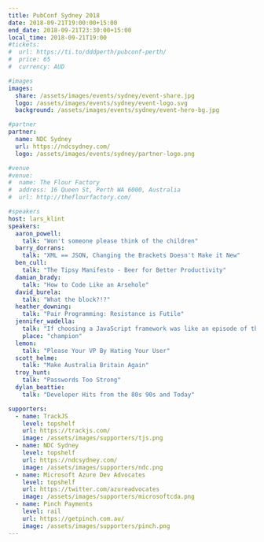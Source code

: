 ```yaml
---
title: PubConf Sydney 2018
date: 2018-09-21T19:00:00+15:00
end_date: 2018-09-21T23:30:00+15:00
local_time: 2018-09-21T19:00
#tickets:
#  url: https://ti.to/dddperth/pubconf-perth/
#  price: 65
#  currency: AUD

#images
images:
  share: /assets/images/events/sydney/event-share.jpg
  logo: /assets/images/events/sydney/event-logo.svg
  background: /assets/images/events/sydney/event-hero-bg.jpg

#partner
partner:
  name: NDC Sydney
  url: https://ndcsydney.com/
  logo: /assets/images/events/sydney/partner-logo.png

#venue
#venue:
#  name: The Flour Factory
#  address: 16 Queen St, Perth WA 6000, Australia
#  url: http://theflourfactory.com/

#speakers
host: lars_klint
speakers:
  aaron_powell:
    talk: "Won't someone please think of the children"
  barry_dorrans:
    talk: "XML == JSON, Changing the Brackets Doesn't Make it New"
  ben_cull:
    talk: "The Tipsy Manifesto - Beer for Better Productivity"
  damian_brady:
    talk: "How to Code Like an Arsehole"
  david_burela:
    talk: "What the block?!?"
  heather_downing:
    talk: "Pair Programming: Resistance is Futile"
  jennifer_wadella:
    talk: "If choosing a JavaScript framework was like an episode of the Bachelor"
    place: "champion"
  lemon:
    talk: "Please Your VP By Hating Your User"
  scott_helme:
    talk: "Make Australia Britain Again"
  troy_hunt:
    talk: "Passwords Too Strong"
  dylan_beattie:
    talk: "Developer Hits from the 80s 90s and Today"

supporters:
  - name: TrackJS
    level: topshelf
    url: https://trackjs.com/
    image: /assets/images/supporters/tjs.png
  - name: NDC Sydney
    level: topshelf
    url: https://ndcsydney.com/
    image: /assets/images/supporters/ndc.png
  - name: Microsoft Azure Dev Advocates
    level: topshelf
    url: https://twitter.com/azureadvocates
    image: /assets/images/supporters/microsoftcda.png
  - name: Pinch Payments
    level: rail
    url: https://getpinch.com.au/
    image: /assets/images/supporters/pinch.png
---
```

